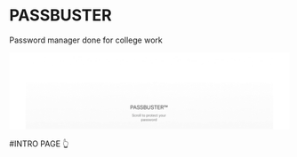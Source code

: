 # PASSBUSTER
Password manager done for college work

![BUSTER.gif](https://github.com/JustinFincher/PASSBUSTER/raw/master/PicForREADME/BUSTER.gif)  

#INTRO PAGE 👆  

